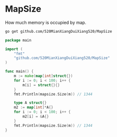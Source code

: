 # MapSize
How much memory is occupied by map.

```txt
go get github.com/520MianXiangDuiXiang520/MapSize
```

```go
package main

import (
	"fmt"
	"github.com/520MianXiangDuiXiang520/MapSize"
)

func main() {
	m := make(map[int]struct{})
	for i := 0; i < 100; i++ {
		m[i] = struct{}{}
	}
	fmt.Println(mapsize.Size(m)) // 1344

	type A struct{}
	m2 := map[int]*A{}
	for i := 0; i < 100; i++ {
		m2[i] = &A{}
	}
	fmt.Println(mapsize.Size(m)) // 1344
}
```